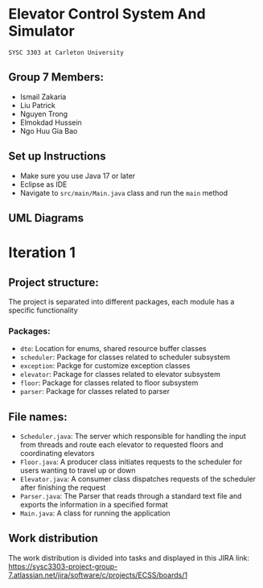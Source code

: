 # Elevator Control System And Simulator
```
SYSC 3303 at Carleton University 
```

## Group 7 Members:
* Ismail Zakaria
* Liu Patrick
* Nguyen Trong
* Elmokdad Hussein
* Ngo Huu Gia Bao

## Set up Instructions
* Make sure you use Java 17 or later
* Eclipse as IDE
* Navigate to ```src/main/Main.java``` class and run the ```main``` method

## UML Diagrams

# Iteration 1
## Project structure:
The project is separated into different packages, each module has a specific functionality <br/>
### Packages:
* ```dto```: Location for enums, shared resource buffer classes
* ```scheduler```: Package for classes related to scheduler subsystem
* ```exception```: Packge for customize exception classes
* ```elevator```: Package for classes related to elevator subsystem
* ```floor```: Package for classes related to floor subsystem
* ```parser```: Package for classes related to parser 

## File names:
* ```Scheduler.java```: The server which responsible for handling the input from threads and route each elevator to requested floors and coordinating elevators
* ```Floor.java```: A producer class initiates requests to the scheduler for users wanting to travel up or down
* ```Elevator.java```: A consumer class dispatches requests of the scheduler after finishing the request
* ```Parser.java```: The Parser that reads through a standard text file and exports the information in a specified format
* ```Main.java```: A class for running the application

## Work distribution
The work distribution is divided into tasks and displayed in this JIRA link:
<br/>
https://sysc3303-project-group-7.atlassian.net/jira/software/c/projects/ECSS/boards/1
<br/>
